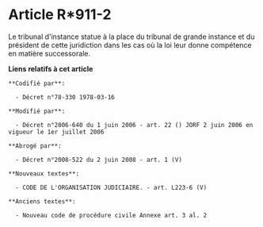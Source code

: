 # Article R*911-2

Le tribunal d'instance statue à la place du tribunal de grande instance et du président de cette juridiction dans les cas où
la loi leur donne compétence en matière successorale.

**Liens relatifs à cet article**

	**Codifié par**:

	  - Décret n°78-330 1978-03-16

	**Modifié par**:

	  - Décret n°2006-640 du 1 juin 2006 - art. 22 () JORF 2 juin 2006 en vigueur le 1er juillet 2006

	**Abrogé par**:

	  - Décret n°2008-522 du 2 juin 2008 - art. 1 (V)

	**Nouveaux textes**:

	  - CODE DE L'ORGANISATION JUDICIAIRE. - art. L223-6 (V)

	**Anciens textes**:

	  - Nouveau code de procédure civile Annexe art. 3 al. 2
